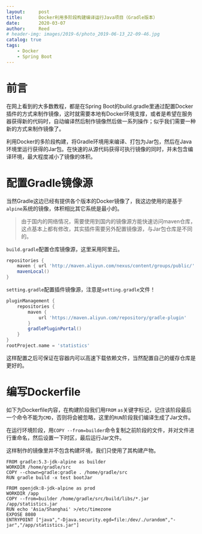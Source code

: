 ```yaml
---
layout:     post
title:      Docker利用多阶段构建编译运行Java项目（Gradle版本）
date:       2020-03-07
author:     Reed
# header-img: images/2019-6/photo_2019-06-13_22-09-46.jpg
catalog: true
tags:
    - Docker
    - Spring Boot
---
```

# 前言
在网上看到的大多数教程，都是在Spring Boot的build.gradle里通过配置Docker插件的方式来制作镜像，这时就需要本地有Docker环境支撑，或者是希望在服务器获得新的代码时，自动编译然后制作镜像然后做一系列操作；似乎我们需要一种新的方式来制作镜像了。

利用Docker的多阶段构建，将Gradle环境用来编译、打包为Jar包，然后在Java环境里运行获得的Jar包。在快速的从源代码获得可执行镜像的同时，并未包含编译环境，最大程度减小了镜像的体积。
# 配置Gradle镜像源
当然Gradle这边已经有提供各个版本的Docker镜像了，我这边使用的是基于`alpine`系统的镜像，体积相比其它系统是最小的。

> 由于国内的网络情况，需要使用到国内的镜像源方能快速访问maven仓库，这点基本上都有修改，其实插件需要另外配置镜像源，与Jar包仓库是不同的。

`build.gradle`配置仓库镜像源，这里采用阿里云。

``` groovy
repositories {
    maven { url 'http://maven.aliyun.com/nexus/content/groups/public/' }
    mavenLocal()
}
```
`setting.gradle`配置插件镜像源，注意是`setting.gradle`文件！
``` groovy
pluginManagement {
    repositories {
        maven {
            url 'https://maven.aliyun.com/repository/gradle-plugin'
        }
        gradlePluginPortal()
    }
}
rootProject.name = 'statistics'
```
这样配置之后可保证在容器内可以高速下载依赖文件，当然配置自己的缓存仓库是更好的。

# 编写Dockerfile
如下为Dockerfile内容，在构建阶段我们用`FROM` `as`关键字标记，记住该阶段最后一个命令不能为`CMD`，否则将会被忽略，这里的`RUN`阶段我们编译生成了Jar文件。

在运行环境阶段，用`COPY --from=builder`命令复制之前阶段的文件，并对文件进行重命名，然后设置一下时区，最后运行Jar文件。

这样制作的镜像里并不包含构建环境，我们只使用了其构建产物。
``` Docker
FROM gradle:5.3-jdk-alpine as builder
WORKDIR /home/gradle/src
COPY --chown=gradle:gradle . /home/gradle/src
RUN gradle build -x test bootJar

FROM openjdk:8-jdk-alpine as prod
WORKDIR /app
COPY --from=builder /home/gradle/src/build/libs/*.jar /app/statistics.jar
RUN echo 'Asia/Shanghai' >/etc/timezone
EXPOSE 8080
ENTRYPOINT ["java","-Djava.security.egd=file:/dev/./urandom","-jar","/app/statistics.jar"]
```